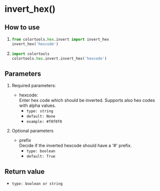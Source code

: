 # invert_hex()

## How to use

1. ```python
   from colortools.hex.invert import invert_hex
   invert_hex('hexcode')
   ```
2. ```python
   import colortools
   colortools.hex.invert.invert_hex('hexcode')
   ```

## Parameters

1. Required parameters:

   - hexcode:  
      Enter hex code which should be inverted. Supports also hex codes with alpha values.
     - `type: string`
     - `default: None`
     - `example: #f0f0f0`

2. Optional parameters
   - prefix  
     Decide if the inverted hexcode should have a '#' prefix.
     - `type: boolean`
     - `default: True`

## Return value

- `type: boolean or string`
